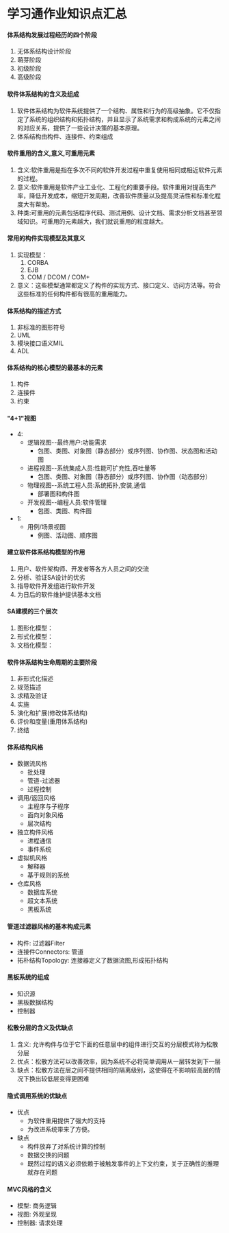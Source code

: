 # 学习通作业知识点汇总

#### 体系结构发展过程经历的四个阶段

1. 无体系结构设计阶段
2. 萌芽阶段
3. 初级阶段
4. 高级阶段

#### 软件体系结构的含义及组成

1. 软件体系结构为软件系统提供了一个结构、属性和行为的高级抽象。它不仅指定了系统的组织结构和拓扑结构，并且显示了系统需求和构成系统的元素之间的对应关系，提供了一些设计决策的基本原理。
2. 体系结构由构件、连接件、约束组成

#### 软件重用的含义,意义,可重用元素

1. 含义:软件重用是指在多次不同的软件开发过程中重复使用相同或相近软件元素的过程。
2. 意义:软件重用是软件产业工业化、工程化的重要手段。软件重用对提高生产率，降低开发成本，缩短开发周期，改善软件质量以及提高灵活性和标准化程度大有帮助。
3. 种类:可重用的元素包括程序代码、测试用例、设计文档、需求分析文档甚至领域知识。可重用的元素越大，我们就说重用的粒度越大。

#### 常用的构件实现模型及其意义

1. 实现模型：
   1. CORBA
   2. EJB
   3. COM / DCOM / COM+
2. 意义：这些模型通常都定义了构件的实现方式、接口定义、访问方法等。符合这些标准的任何构件都有很高的重用能力。

#### 体系结构的描述方式

1. 非标准的图形符号
2. UML
3. 模块接口语义MIL
4. ADL

#### 体系结构的核心模型的最基本的元素

1. 构件
2. 连接件
3. 约束

#### "4+1"视图

* 4:
  * 逻辑视图--最终用户:功能需求
    * 包图、类图、对象图（静态部分）或序列图、协作图、状态图和活动图
  * 进程视图--系统集成人员:性能可扩充性,吞吐量等
    * 包图、类图、对象图（静态部分）或序列图、协作图（动态部分）
  * 物理视图--系统工程人员:系统拓扑,安装,通信
    * 部署图和构件图
  * 开发视图--编程人员:软件管理
    * 包图、类图、构件图
* 1:
  * 用例/场景视图
    * 例图、活动图、顺序图

#### 建立软件体系结构模型的作用

1. 用户、软件架构师、开发者等各方人员之间的交流
2. 分析、验证SA设计的优劣
3. 指导软件开发组进行软件开发
4. 为日后的软件维护提供基本文档

#### SA建模的三个层次

1. 图形化模型： 
2. 形式化模型：
3. 文档化模型：

#### 软件体系结构生命周期的主要阶段

1. 非形式化描述
2. 规范描述
3. 求精及验证
4. 实施
5. 演化和扩展(修改体系结构)
6. 评价和度量(重用体系结构)
7. 终结

#### 体系结构风格

* 数据流风格
   * 批处理
   * 管道-过滤器
   * 过程控制
* 调用/返回风格
  * 主程序与子程序
  * 面向对象风格
  * 层次结构
* 独立构件风格
  * 进程通信
  * 事件系统
* 虚拟机风格
  * 解释器
  * 基于规则的系统
* 仓库风格
  * 数据库系统
  * 超文本系统
  * 黑板系统

#### 管道过滤器风格的基本构成元素

* 构件: 过滤器Filter
* 连接件Connectors: 管道
* 拓朴结构Topology: 连接器定义了数据流图,形成拓扑结构

#### 黑板系统的组成

* 知识源
* 黑板数据结构
* 控制器

#### 松散分层的含义及优缺点

1. 含义: 允许构件与位于它下面的任意层中的组件进行交互的分层模式称为松散分层
2. 优点：松散方法可以改善效率，因为系统不必将简单调用从一层转发到下一层
3. 缺点：松散方法在层之间不提供相同的隔离级别，这使得在不影响较高层的情况下换出较低层变得更困难

#### 隐式调用系统的优缺点

* 优点
  * 为软件重用提供了强大的支持
  * 为改进系统带来了方便。
* 缺点
  * 构件放弃了对系统计算的控制
  * 数据交换的问题
  * 既然过程的语义必须依赖于被触发事件的上下文约束，关于正确性的推理就存在问题

#### MVC风格的含义

* 模型: 商务逻辑
* 视图: 外观呈现
* 控制器: 请求处理